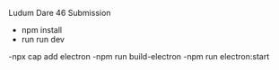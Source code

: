 Ludum Dare 46 Submission

- npm install
- run run dev

-npx cap add electron
-npm run build-electron
-npm run electron:start

